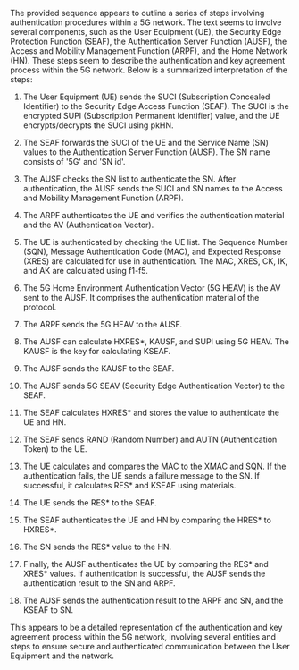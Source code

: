 The provided sequence appears to outline a series of steps involving authentication procedures within a 5G network. The text seems to involve several components, such as the User Equipment (UE), the Security Edge Protection Function (SEAF), the Authentication Server Function (AUSF), the Access and Mobility Management Function (ARPF), and the Home Network (HN). These steps seem to describe the authentication and key agreement process within the 5G network. Below is a summarized interpretation of the steps:

1. The User Equipment (UE) sends the SUCI (Subscription Concealed Identifier) to the Security Edge Access Function (SEAF). The SUCI is the encrypted SUPI (Subscription Permanent Identifier) value, and the UE encrypts/decrypts the SUCI using pkHN.

2. The SEAF forwards the SUCI of the UE and the Service Name (SN) values to the Authentication Server Function (AUSF). The SN name consists of '5G' and 'SN id'.

3. The AUSF checks the SN list to authenticate the SN. After authentication, the AUSF sends the SUCI and SN names to the Access and Mobility Management Function (ARPF).

4. The ARPF authenticates the UE and verifies the authentication material and the AV (Authentication Vector).

5. The UE is authenticated by checking the UE list. The Sequence Number (SQN), Message Authentication Code (MAC), and Expected Response (XRES) are calculated for use in authentication. The MAC, XRES, CK, IK, and AK are calculated using f1-f5.

6. The 5G Home Environment Authentication Vector (5G HEAV) is the AV sent to the AUSF. It comprises the authentication material of the protocol.

7. The ARPF sends the 5G HEAV to the AUSF.

8. The AUSF can calculate HXRES*, KAUSF, and SUPI using 5G HEAV. The KAUSF is the key for calculating KSEAF.

9. The AUSF sends the KAUSF to the SEAF.

10. The AUSF sends 5G SEAV (Security Edge Authentication Vector) to the SEAF.

11. The SEAF calculates HXRES* and stores the value to authenticate the UE and HN.

12. The SEAF sends RAND (Random Number) and AUTN (Authentication Token) to the UE.

13. The UE calculates and compares the MAC to the XMAC and SQN. If the authentication fails, the UE sends a failure message to the SN. If successful, it calculates RES* and KSEAF using materials.

14. The UE sends the RES* to the SEAF.

15. The SEAF authenticates the UE and HN by comparing the HRES* to HXRES*.

16. The SN sends the RES* value to the HN.

17. Finally, the AUSF authenticates the UE by comparing the RES* and XRES* values. If authentication is successful, the AUSF sends the authentication result to the SN and ARPF.

18. The AUSF sends the authentication result to the ARPF and SN, and the KSEAF to SN.

This appears to be a detailed representation of the authentication and key agreement process within the 5G network, involving several entities and steps to ensure secure and authenticated communication between the User Equipment and the network.